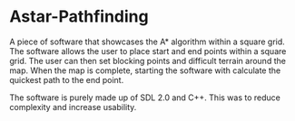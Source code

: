 # Astar-Pathfinding

A piece of software that showcases the A* algorithm within a square grid. 
The software allows the user to place start and end points within a square grid. The user can then set blocking points and difficult terrain around the map. When the map is complete, starting the software with calculate the quickest path to the end point. 

The software is purely made up of SDL 2.0 and C++. This was to reduce complexity and increase usability.
